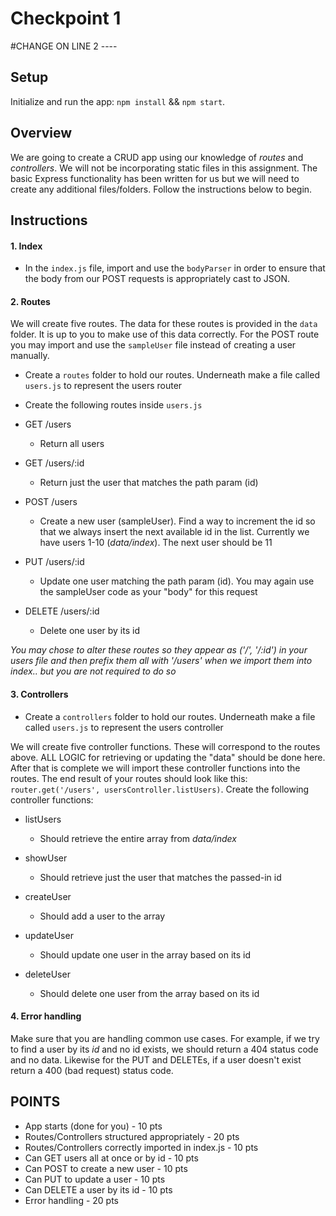 # Checkpoint 1
#CHANGE ON LINE 2 ----
## Setup

Initialize and run the app: `npm install` && `npm start`.

## Overview

We are going to create a CRUD app using our knowledge of _routes_ and _controllers_. We will not be incorporating static files in this assignment. The basic Express functionality has been written for us but we will need to create any additional files/folders. Follow the instructions below to begin.

## Instructions

#### 1. Index

* In the `index.js` file, import and use the `bodyParser` in order to ensure that the body from our POST requests is appropriately cast to JSON.

#### 2. Routes

We will create five routes. The data for these routes is provided in the `data` folder. It is up to you to make use of this data correctly. For the POST route you may import and use the `sampleUser` file instead of creating a user manually.

* Create a `routes` folder to hold our routes. Underneath make a file called `users.js` to represent the users router

* Create the following routes inside `users.js`

* GET /users
  * Return all users

* GET /users/:id
  * Return just the user that matches the path param (id)

* POST /users
  * Create a new user (sampleUser). Find a way to increment the id so that we always insert the next available id in the list. Currently we have users 1-10 (_data/index_). The next user should be 11

* PUT /users/:id
  * Update one user matching the path param (id). You may again use the sampleUser code as your "body" for this request

* DELETE /users/:id
  * Delete one user by its id

_You may chose to alter these routes so they appear as ('/', '/:id') in your users file and then prefix them all with '/users' when we import them into index.. but you are not required to do so_

#### 3. Controllers

* Create a `controllers` folder to hold our routes. Underneath make a file called `users.js` to represent the users controller

We will create five controller functions. These will correspond to the routes above. ALL LOGIC for retrieving or updating the "data" should be done here. After that is complete we will import these controller functions into the routes. The end result of your routes should look like this: `router.get('/users', usersController.listUsers)`. Create the following controller functions:

* listUsers
  * Should retrieve the entire array from _data/index_

* showUser
  * Should retrieve just the user that matches the passed-in id

* createUser
  * Should add a user to the array

* updateUser
  * Should update one user in the array based on its id

* deleteUser
  * Should delete one user from the array based on its id


#### 4. Error handling

Make sure that you are handling common use cases. For example, if we try to find a user by its _id_ and no id exists, we should return a 404 status code and no data. Likewise for the PUT and DELETEs, if a user doesn't exist return a 400 (bad request) status code.


## POINTS

* App starts (done for you)                           - 10 pts
* Routes/Controllers structured appropriately         - 20 pts
* Routes/Controllers correctly imported in index.js   - 10 pts
* Can GET users all at once or by id                  - 10 pts
* Can POST to create a new user                       - 10 pts
* Can PUT to update a user                            - 10 pts
* Can DELETE a user by its id                         - 10 pts
* Error handling                                      - 20 pts
